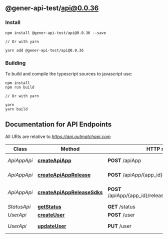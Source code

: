 ## @gener-api-test/api@0.0.36

### Install

```
npm install @gener-api-test/api@0.0.36 --save

// Or with yarn

yarn add @gener-api-test/api@0.0.36

```

### Building

To build and compile the typescript sources to javascript use:
```
npm install
npm run build

// Or with yarn

yarn
yarn build
```

## Documentation for API Endpoints

All URIs are relative to *https://api.outmatchapi.com*

Class | Method | HTTP request | Description
------------ | ------------- | ------------- | -------------
*ApiAppApi* | [**createApiApp**](ApiAppApi.md#createapiapp) | **POST** /apiApp | Create api app
*ApiAppApi* | [**createApiAppRelease**](ApiAppApi.md#createapiapprelease) | **POST** /apiApp/{app_id}/release | Create api app release
*ApiAppApi* | [**createApiAppReleaseSdks**](ApiAppApi.md#createapiappreleasesdks) | **POST** /apiApp/{app_id}/release/{release_version}/sdk | Generate sdks for a relase
*StatusApi* | [**getStatus**](StatusApi.md#getstatus) | **GET** /status | 
*UserApi* | [**createUser**](UserApi.md#createuser) | **POST** /user | Create user
*UserApi* | [**updateUser**](UserApi.md#updateuser) | **PUT** /user | Update user

